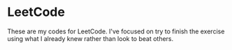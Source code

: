 # LeetCode

These are my codes for LeetCode. I've focused on try to finish the exercise using what I already knew rather than look to beat others.
